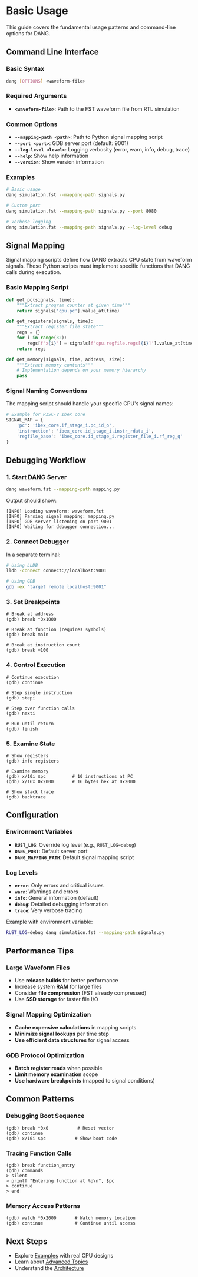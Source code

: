 # Basic Usage

This guide covers the fundamental usage patterns and command-line options for DANG.

## Command Line Interface

### Basic Syntax

```bash
dang [OPTIONS] <waveform-file>
```

### Required Arguments

- **`<waveform-file>`**: Path to the FST waveform file from RTL simulation

### Common Options

- **`--mapping-path <path>`**: Path to Python signal mapping script
- **`--port <port>`**: GDB server port (default: 9001)
- **`--log-level <level>`**: Logging verbosity (error, warn, info, debug, trace)
- **`--help`**: Show help information
- **`--version`**: Show version information

### Examples

```bash
# Basic usage
dang simulation.fst --mapping-path signals.py

# Custom port
dang simulation.fst --mapping-path signals.py --port 8080

# Verbose logging
dang simulation.fst --mapping-path signals.py --log-level debug
```

## Signal Mapping

Signal mapping scripts define how DANG extracts CPU state from waveform signals. These Python scripts must implement specific functions that DANG calls during execution.

### Basic Mapping Script

```python
def get_pc(signals, time):
    """Extract program counter at given time"""
    return signals['cpu.pc'].value_at(time)

def get_registers(signals, time):
    """Extract register file state"""
    regs = {}
    for i in range(32):
        regs[f'x{i}'] = signals[f'cpu.regfile.regs[{i}]'].value_at(time)
    return regs

def get_memory(signals, time, address, size):
    """Extract memory contents"""
    # Implementation depends on your memory hierarchy
    pass
```

### Signal Naming Conventions

The mapping script should handle your specific CPU's signal names:

```python
# Example for RISC-V Ibex core
SIGNAL_MAP = {
    'pc': 'ibex_core.if_stage_i.pc_id_o',
    'instruction': 'ibex_core.id_stage_i.instr_rdata_i',
    'regfile_base': 'ibex_core.id_stage_i.register_file_i.rf_reg_q'
}
```

## Debugging Workflow

### 1. Start DANG Server

```bash
dang waveform.fst --mapping-path mapping.py
```

Output should show:
```
[INFO] Loading waveform: waveform.fst
[INFO] Parsing signal mapping: mapping.py
[INFO] GDB server listening on port 9001
[INFO] Waiting for debugger connection...
```

### 2. Connect Debugger

In a separate terminal:

```bash
# Using LLDB
lldb -connect connect://localhost:9001

# Using GDB
gdb -ex "target remote localhost:9001"
```

### 3. Set Breakpoints

```gdb
# Break at address
(gdb) break *0x1000

# Break at function (requires symbols)
(gdb) break main

# Break at instruction count
(gdb) break +100
```

### 4. Control Execution

```gdb
# Continue execution
(gdb) continue

# Step single instruction
(gdb) stepi

# Step over function calls
(gdb) nexti

# Run until return
(gdb) finish
```

### 5. Examine State

```gdb
# Show registers
(gdb) info registers

# Examine memory
(gdb) x/10i $pc          # 10 instructions at PC
(gdb) x/16x 0x2000       # 16 bytes hex at 0x2000

# Show stack trace
(gdb) backtrace
```

## Configuration

### Environment Variables

- **`RUST_LOG`**: Override log level (e.g., `RUST_LOG=debug`)
- **`DANG_PORT`**: Default server port
- **`DANG_MAPPING_PATH`**: Default signal mapping script

### Log Levels

- **`error`**: Only errors and critical issues
- **`warn`**: Warnings and errors
- **`info`**: General information (default)
- **`debug`**: Detailed debugging information
- **`trace`**: Very verbose tracing

Example with environment variable:
```bash
RUST_LOG=debug dang simulation.fst --mapping-path signals.py
```

## Performance Tips

### Large Waveform Files

- Use **release builds** for better performance
- Increase system **RAM** for large files
- Consider **file compression** (FST already compressed)
- Use **SSD storage** for faster file I/O

### Signal Mapping Optimization

- **Cache expensive calculations** in mapping scripts
- **Minimize signal lookups** per time step
- **Use efficient data structures** for signal access

### GDB Protocol Optimization

- **Batch register reads** when possible
- **Limit memory examination** scope
- **Use hardware breakpoints** (mapped to signal conditions)

## Common Patterns

### Debugging Boot Sequence

```gdb
(gdb) break *0x0           # Reset vector
(gdb) continue
(gdb) x/10i $pc           # Show boot code
```

### Tracing Function Calls

```gdb
(gdb) break function_entry
(gdb) commands
> silent
> printf "Entering function at %p\n", $pc
> continue
> end
```

### Memory Access Patterns

```gdb
(gdb) watch *0x2000       # Watch memory location
(gdb) continue            # Continue until access
```

## Next Steps

- Explore [Examples](./examples.md) with real CPU designs
- Learn about [Advanced Topics](./advanced/gdb-protocol.md)
- Understand the [Architecture](./architecture/overview.md)